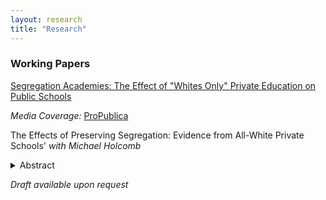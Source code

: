 ```yaml
---
layout: research
title: "Research"
---
```


### **Working Papers**
[Segregation Academies: The Effect of "Whites Only" Private Education on Public Schools](assets/files/williamson_segac.pdf)

*Media Coverage:* [ProPublica](https://www.propublica.org/article/alabama-researchers-segregation-academies-school-vouchers)

The Effects of Preserving Segregation: Evidence from All-White Private Schools' *with Michael Holcomb*

<details>
    <summary>Abstract</summary>
    Institutionalized backlash may be an important mediator of social progress. In the post-*Brown v. Board* (1954) U.S. South, white citizens established de jure segregationist private schools These “segregation academies” effectively impeded efforts to integrate schools, especially in rural areas (Williamson, 2024). In this paper, we study the consequences of this preservation of segregation on historical voting behavior and later racial attitudes in the Southeast. We argue that segregation academies entrenched a culture of racial division in places that otherwise would have made steps toward integration. Using difference-in-differences designs around the openings of segregation academies, we find a significant shift away from the Democratic party in treated counties, with no accompanying shift in racial attitudes. We discuss potential explanations for these patterns and extensions for future work.
</details>

*Draft available upon request*